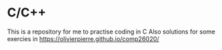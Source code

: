# C/C++
This is a repository for me to practise coding in C
Also solutions for some exercies in https://olivierpierre.github.io/comp26020/
